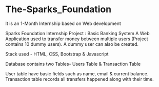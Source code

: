 # The-Sparks_Foundation
It is an 1-Month Internship based on Web development


Sparks Foundation Internship Project : Basic Banking System
A Web Application used to transfer money between multiple users (Project contains 10 dummy users). A dummy user can also be created.

Stack used -  HTML, CSS, Bootstrap & Javascript 

Database contains two Tables- Users Table & Transaction Table

User table have basic fields such as name, email & current balance.
Transaction table records all transfers happened along with their time.
